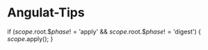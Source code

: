 # Angulat-Tips

if ($scope.$root.$$phase != '$apply' && $scope.$root.$$phase != '$digest') {
	$scope.$apply();
}
